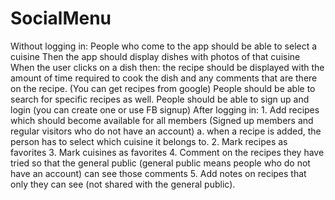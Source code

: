 # SocialMenu
Without logging in:    People who come to the app should be able to select a cuisine  Then the app should display dishes with photos of that cuisine When the user clicks on a dish then: the recipe should be displayed with the amount of time required to cook the dish and any comments that are there on the recipe. (You can get recipes from google) People should be able to search for specific recipes as well. People should be able to sign up and login (you can create one or use FB signup)    After logging in:   1. Add recipes which should become available for all members (Signed up members and regular visitors who do not have an account)      a. when a recipe is added, the person has to select which cuisine it belongs to.  2. Mark recipes as favorites 3. Mark cuisines as favorites 4. Comment on the recipes they have tried so that the general public (general public means people who do not have an account) can see those comments 5. Add notes on recipes that only they can see (not shared with the general public).
